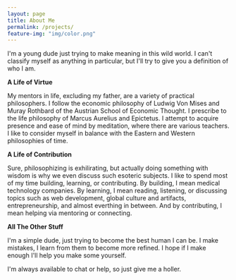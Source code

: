 ```yaml
---
layout: page
title: About Me
permalink: /projects/
feature-img: "img/color.png"
---
```


I'm a young dude just trying to make meaning in this wild world. I can't classify myself as anything in particular, but I'll try to give you a definition of who I am. 

**A Life of Virtue**

My mentors in life, excluding my father, are a variety of practical philosophers. I follow the economic philosophy of Ludwig Von Mises and Muray Rothbard of the Austrian School of Economic Thought.
I prescribe to the life philosophy of Marcus Aurelius and Epictetus. I attempt to acquire presence and ease of mind by meditation, where there are various teachers. I like to consider
myself in balance with the Eastern and Western philosophies of time. 

**A Life of Contribution**

Sure, philosophizing is exhilirating, but actually doing something with wisdom is why we even discuss such esoteric subjects. I like to spend most of my time building, learning, or contributing. 
By building, I mean medical technology companies. By learning, I mean reading, listening, or discussing topics such as web development, global culture and artifacts, entrepreneurship, and almost everthing in between. 
And by contributing, I mean helping via mentoring or connecting. 

**All The Other Stuff**

I'm a simple dude, just trying to become the best human I can be. I make mistakes, I learn from them to become more refined. I hope if I make enough I'll help you make
some yourself.

I'm always available to chat or help, so just give me a holler. 




